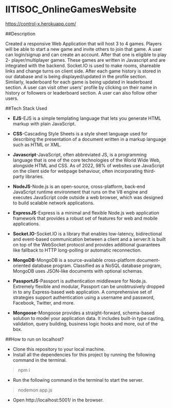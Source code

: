 # IITISOC_OnlineGamesWebsite
https://control-x.herokuapp.com/

##Description

Created a responsive Web Application that will host 3 to 4 games. Players will be able to start a new game and invite others to join that game. A user can login/signup and can create an account. After that one is eligible to play 2- player/multiplayer games. These games are written in Javascript and are integrated with the backend. Socket.IO is used to make rooms, shareable links and change turns on client side. After each game history is stored in our database and is being displayed/updated in the profile section. Similarly, leaderboard for each game is being updated in leaderboard section. A user can visit other users' profile by clicking on their name in history or followers or leaderboard section. A user can also follow other users.

##Tech Stack Used

* __EJS__-EJS is a simple templating language that lets you generate HTML markup with plain JavaScript.

* __CSS__-Cascading Style Sheets is a style sheet language used for describing the presentation of a document written in a markup language such as HTML or XML.

* __Javascript__-JavaScript, often abbreviated JS, is a programming language that is one of the core technologies of the World Wide Web, alongside HTML and CSS. As of 2022, 98% of websites use JavaScript on the client side for webpage behaviour, often incorporating third- party libraries.

* __NodeJS__-Node.js is an open-source, cross-platform, back-end JavaScript runtime environment that runs on the V8 engine and executes JavaScript code outside a web browser, which was designed to build scalable network applications.

* __ExpressJS__-Express is a minimal and flexible Node.js web application framework that provides a robust set of features for web and mobile applications.

* __Socket.IO__-Socket.IO is a library that enables low-latency, bidirectional and event-based communication between a client and a server.It is built on top of the WebSocket protocol and provides additional guarantees like fallback to HTTP long-polling or automatic reconnection.

* __MongoDB__-MongoDB is a source-available cross-platform document- oriented database program. Classified as a NoSQL database program, MongoDB uses JSON-like documents with optional schemas.

* __PassportJS__-Passport is authentication middleware for Node.js. Extremely flexible and modular, Passport can be unobtrusively dropped in to any Express-based web application. A comprehensive set of strategies support authentication using a username and password, Facebook, Twitter, and more.

* __Mongoose__-Mongoose provides a straight-forward, schema-based solution to model your application data. It includes built-in type casting, validation, query building, business logic hooks and more, out of the box.

##How to run on localhost?

* Clone this repository to your local machine.
* Install all the dependencies for this project by running the following command in the terminal.

> npm i

* Run the following command in the terminal to start the server.

> nodemon app.js

* Open http://localhost:5001/ in the browser.




